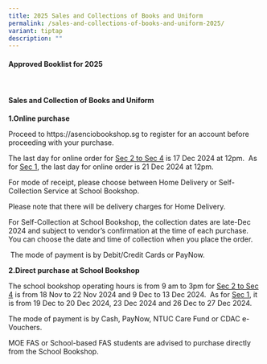 ```yaml
---
title: 2025 Sales and Collections of Books and Uniform
permalink: /sales-and-collections-of-books-and-uniform-2025/
variant: tiptap
description: ""
---
```

<h4><strong>Approved Booklist for 2025</strong></h4>
<p></p>
<p>&nbsp;</p>
<h4><strong>Sales and Collection of Books and Uniform</strong></h4>
<p></p>
<p><strong>1.Online purchase</strong>
</p>
<p>Proceed to&nbsp;<a rel="noopener noreferrer nofollow" target="_blank">https://asenciobookshop.sg</a> to
register for an account before proceeding with your purchase.</p>
<p></p>
<p>The last day for online order for <u>Sec 2 to Sec 4</u> is 17 Dec 2024 at
12pm.&nbsp; As for <u>Sec 1</u>, the last day for online order is 21 Dec
2024 at 12pm.</p>
<p></p>
<p>For mode of receipt, please choose between Home Delivery or Self-Collection
Service at School Bookshop.</p>
<p></p>
<p>Please note that there will be delivery charges for Home Delivery.</p>
<p></p>
<p>For Self-Collection at School Bookshop, the collection dates are late-Dec
2024 and subject to vendor’s confirmation at the time of each purchase.
You can choose the date and time of collection when you place the order.</p>
<p>&nbsp;The mode of payment is by Debit/Credit Cards or PayNow.</p>
<p><strong>2.Direct purchase at School Bookshop</strong>
</p>
<p>The school bookshop operating hours is from 9 am to 3pm for <u>Sec 2 to Sec 4</u> is
from 18 Nov to 22 Nov 2024 and 9 Dec to 13 Dec 2024.&nbsp; As for <u>Sec 1</u>,
it is from 19 Dec to 20 Dec 2024, 23 Dec 2024 and 26 Dec to 27 Dec 2024.</p>
<p></p>
<p>The mode of payment is by Cash, PayNow, NTUC Care Fund or CDAC e-Vouchers.</p>
<p>MOE FAS or School-based FAS students are advised to purchase directly
from the School Bookshop.</p>
<p>&nbsp;</p>
